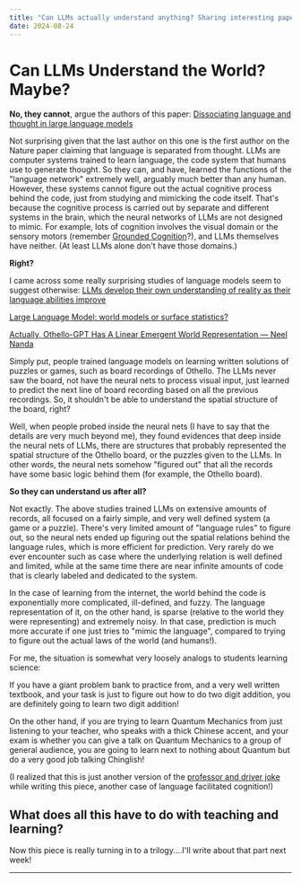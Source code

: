 ```yaml
---
title: "Can LLMs actually understand anything? Sharing interesting papers about language and cognition (2)"
date: 2024-08-24
---
```


# Can LLMs Understand the World? Maybe?

**No, they cannot**, argue the authors of this paper:
[Dissociating language and thought in large language models](https://www.sciencedirect.com/science/article/abs/pii/S1364661324000275)

Not surprising given that the last author on this one is the first author on the Nature paper claiming that language is separated from thought. LLMs are computer systems trained to learn language, the code system that humans use to generate thought. So they can, and have, learned the functions of the "language network" extremely well, arguably much better than any human. However, these systems cannot figure out the actual cognitive process behind the code, just from studying and mimicking the code itself. That's because the cognitive process is carried out by separate and different systems in the brain, which the neural networks of LLMs are not designed to mimic. For example, lots of cognition involves the visual domain or the sensory motors (remember [Grounded Cognition](http://www.ncbi.nlm.nih.gov/pubmed/17705682)?), and LLMs themselves have neither. (At least LLMs alone don't have those domains.) 

**Right?**

I came across some really surprising studies of language models seem to suggest otherwise:
[LLMs develop their own understanding of reality as their language abilities improve](https://news.mit.edu/2024/llms-develop-own-understanding-of-reality-as-language-abilities-improve-0814)

[Large Language Model: world models or surface statistics?](https://thegradient.pub/othello/)

[Actually, Othello-GPT Has A Linear Emergent World Representation — Neel Nanda](https://www.neelnanda.io/mechanistic-interpretability/othello)

Simply put, people trained language models on learning written solutions of puzzles or games, such as board recordings of Othello. The LLMs never saw the board, not have the neural nets to process visual input, just learned to predict the next line of board recording based on all the previous recordings. So, it shouldn't be able to understand the spatial structure of the board, right?

Well, when people probed inside the neural nets (I have to say that the details are very much beyond me), they found evidences that deep inside the neural nets of LLMs, there are structures that probably represented the spatial structure of the Othello board, or the puzzles given to the LLMs. In other words, the neural nets somehow "figured out" that all the records have some basic logic behind them (for example, the Othello board).

**So they can understand us after all?**

Not exactly. The above studies trained LLMs on extensive amounts of records, all focused on a fairly simple, and very well defined system (a game or a puzzle). There's very limited amount of "language rules" to figure out, so the neural nets ended up figuring out the spatial relations behind the language rules, which is more efficient for prediction. Very rarely do we ever encounter such as case where the underlying relation is well defined and limited, while at the same time there are near infinite amounts of code that is clearly labeled and dedicated to the system. 

In the case of learning from the internet, the world behind the code is exponentially more complicated, ill-defined, and fuzzy. The language representation of it, on the other hand, is sparse (relative to the world they were representing) and extremely noisy. In that case, prediction is much more accurate if one just tries to "mimic the language", compared to trying to figure out the actual laws of the world (and humans!).

For me, the situation is somewhat very loosely analogs to students learning science:

If you have a giant problem bank to practice from, and a very well written textbook, and your task is just to figure out how to do two digit addition, you are definitely going to learn two digit addition!

On the other hand, if you are trying to learn Quantum Mechanics from just listening to your teacher, who speaks with a thick Chinese accent, and your exam is whether you can give a talk on Quantum Mechanics to a group of general audience, you are going to learn next to nothing about Quantum but do a very good job talking Chinglish!

(I realized that this is just another version of the [professor and driver joke](https://www.reddit.com/r/Jokes/comments/69xteu/the_professor_and_his_driver/) while writing this piece, another case of language facilitated cognition!)

## What does all this have to do with teaching and learning?

Now this piece is really turning in to a trilogy....I'll write about that part next week!

---
<script src="https://utteranc.es/client.js"
        repo="Zhongzhou/the-learning-plumber"
        issue-term="pathname"
        theme="boxy-light"
        crossorigin="anonymous"
        label = "blog-comment"
        async>
</script>